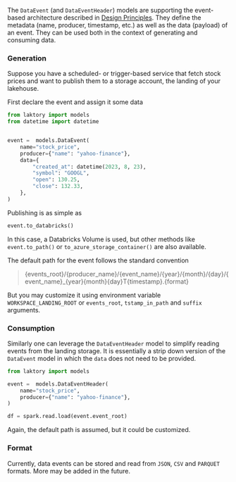 The `DataEvent` (and `DataEventHeader`) models are supporting the event-based architecture described in [Design Principles](design.md).
They define the metadata (name, producer, timestamp, etc.) as well as the data (payload) of an event.
They can be used both in the context of generating and consuming data.

### Generation
Suppose you have a scheduled- or trigger-based service that fetch stock prices and want to publish them to a storage account, the landing of your lakehouse.

First declare the event and assign it some data
```py
from laktory import models
from datetime import datetime


event =  models.DataEvent(
    name="stock_price",
    producer={"name": "yahoo-finance"},
    data={
        "created_at": datetime(2023, 8, 23),
        "symbol": "GOOGL",
        "open": 130.25,
        "close": 132.33,
    },
)
```

Publishing is as simple as
```py
event.to_databricks()
```
In this case, a Databricks Volume is used, but other methods like `event.to_path()` or `to_azure_storage_container()` are also available.

The default path for the event follows the standard convention
> {events_root}/{producer_name}/{event_name}/{year}/{month}/{day}/{event_name}_{year}{month}{day}T{timestamp}.{format}

But you may customize it using environment variable `WORKSPACE_LANDING_ROOT` or `events_root`, `tstamp_in_path` and `suffix` arguments.

### Consumption
Similarly one can leverage the `DataEventHeader` model to simplify reading events from the landing storage. 
It is essentially a strip down version of the `DataEvent` model in which the `data` does not need to be provided.

```py
from laktory import models

event =  models.DataEventHeader(
    name="stock_price",
    producer={"name": "yahoo-finance"},
)

df = spark.read.load(event.event_root)
```
Again, the default path is assumed, but it could be customized.

### Format
Currently, data events can be stored and read from `JSON`, `CSV` and `PARQUET` formats. More may be added in the future. 